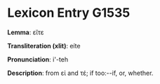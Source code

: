 # Lexicon Entry G1535

**Lemma**: εἴτε

**Transliteration (xlit)**: eíte

**Pronunciation**: i'-teh

**Description**:
from εἰ and τέ; if too:--if, or, whether.
